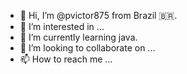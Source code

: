 - 👋 Hi, I’m @pvictor875 from Brazil 🇧🇷.
- 👀 I’m interested in ...
- 🌱 I’m currently learning java.
- 💞️ I’m looking to collaborate on ...
- 📫 How to reach me ...

<!---
pvictor875/pvictor875 is a ✨ special ✨ repository because its `README.md` (this file) appears on your GitHub profile.
You can click the Preview link to take a look at your changes.
--->

